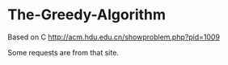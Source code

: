 The-Greedy-Algorithm
====================

Based on C
http://acm.hdu.edu.cn/showproblem.php?pid=1009

Some requests are from that site.
